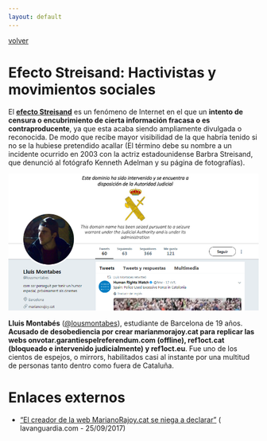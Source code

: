 ```yaml
---
layout: default
---
```


[volver](./)


# Efecto Streisand: Hactivistas y movimientos sociales

El **[efecto Streisand](https://es.wikipedia.org/wiki/Efecto_Streisand)** es un fenómeno de Internet en el que un **intento de censura o encubrimiento de cierta información fracasa o es contraproducente**, ya que esta acaba siendo ampliamente divulgada o reconocida. De modo que recibe mayor visibilidad de la que habría tenido si no se la hubiese pretendido acallar (El término debe su nombre a un incidente ocurrido en 2003 con la actriz estadounidense Barbra Streisand, que denunció al fotógrafo Kenneth Adelman y su página de fotografías).


![](images/lluis_montabes_twitter.PNG)

**Lluis Montabés** ([@lousmontabes](https://twitter.com/lousmontabes)), estudiante de Barcelona de 19 años. **Acusado de desobediencia por crear marianmorajoy.cat para replicar las webs onvotar.garantiespelreferendum.com (offline), ref1oct.cat (bloqueado e intervenido judicialmente) y ref1oct.eu**. Fue uno de los cientos de espejos, o mirrors, habilitados casi al instante por una multitud de personas tanto dentro como fuera de Cataluña. 
# Enlaces externos

* [“El creador de la web MarianoRajoy.cat se niega a declarar”](http://www.lavanguardia.com/politica/20170925/431557550642/marianorajoycat-lluis-montabes-declarar-web-referendum.html) ( lavanguardia.com - 25/09/2017)


